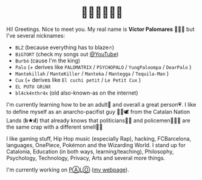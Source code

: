 <h1 align="center">👋🏼👋🏼👋🏼</h1>

Hi! Greetings. Nice to meet you. My real name is **Víctor Palomares** 👨🏻‍🏫 but I've several nicknames:

- `BLZ` (because everything has to blaze🔥)
- `BiGTORT` (check my songs out [@YouTube](https://www.youtube.com/channel/UCzO8UCM5DaArcYoz2Or5DXA/videos))
- `Burbó` (cause I'm the king)
- `Palo` (+ derives like `PALOMATRIX` / `PSYCHOPALO` / `YungPaloompa` / `DearPalo` )
- `Mantekillah` / `ManteKiller` / `Manteka` / `Mantegga` / `Tequila-Man` )
- `Cux` (+ derives like `El cuchi petit` / `Le Petit Cux` )
- `EL PUTU GRiNX`
- `bl4ck4nthr4x` (old also-known-as on the internet)

I'm currently learning how to be an adult🌱 and overall a great person💗. I like to define myself as an anarcho-pacifist guy ✊🏽🕊️ from the Catalan Nation Lands (**lı★ıl**) that already knows that politicians👨‍💼 and policemen👮🏻‍♂️ are the same crap with a different smell💩💩

I like gaming stuff, Hip Hop music (especially Rap), hacking, FCBarcelona, languages, OnePiece, Pokémon and the Wizarding World. I stand up for Catalonia, Education (in both ways, learning/teaching), Philosophy, Psychology, Technology, Privacy, Arts and several more things.

I'm currently working on [PⒶLⓄ](https://github.com/mantekillah/palo) ([my webpage](https://mantekillah.github.io/palo)).

